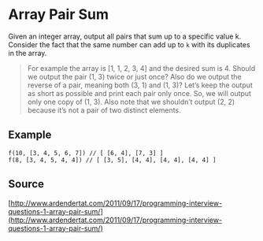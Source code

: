 # Array Pair Sum

Given an integer array, output all pairs that sum up to a specific value k. Consider the fact that the same number can add up to `k` with its duplicates in the array.

> For example the array is [1, 1, 2, 3, 4] and the desired sum is 4. Should we output the pair (1, 3) twice or just once? Also do we output the reverse of a pair, meaning both (3, 1) and (1, 3)? Let’s keep the output as short as possible and print each pair only once. So, we will output only one copy of (1, 3). Also note that we shouldn’t output (2, 2) because it’s not a pair of two distinct elements.

## Example

```
f(10, [3, 4, 5, 6, 7]) // [ [6, 4], [7, 3] ]
f(8, [3, 4, 5, 4, 4]) // [ [3, 5], [4, 4], [4, 4], [4, 4] ]
```

## Source

[http://www.ardendertat.com/2011/09/17/programming-interview-questions-1-array-pair-sum/](http://www.ardendertat.com/2011/09/17/programming-interview-questions-1-array-pair-sum/)
